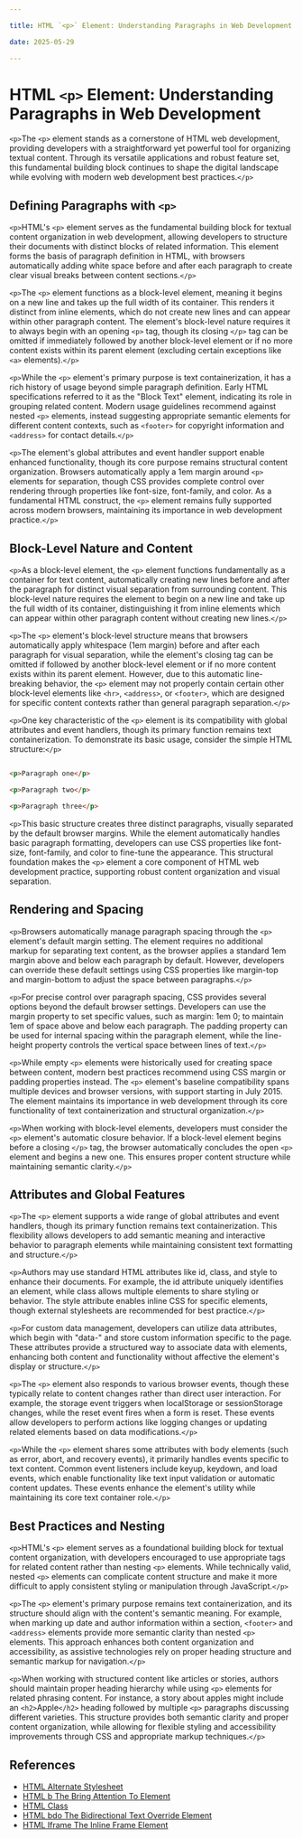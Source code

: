 ```yaml
---

title: HTML `<p>` Element: Understanding Paragraphs in Web Development

date: 2025-05-29

---
```



# HTML `<p>` Element: Understanding Paragraphs in Web Development

`<p>`The `<p>` element stands as a cornerstone of HTML web development, providing developers with a straightforward yet powerful tool for organizing textual content. Through its versatile applications and robust feature set, this fundamental building block continues to shape the digital landscape while evolving with modern web development best practices.`</p>`


## Defining Paragraphs with `<p>`

`<p>`HTML's `<p>` element serves as the fundamental building block for textual content organization in web development, allowing developers to structure their documents with distinct blocks of related information. This element forms the basis of paragraph definition in HTML, with browsers automatically adding white space before and after each paragraph to create clear visual breaks between content sections.`</p>`

`<p>`The `<p>` element functions as a block-level element, meaning it begins on a new line and takes up the full width of its container. This renders it distinct from inline elements, which do not create new lines and can appear within other paragraph content. The element's block-level nature requires it to always begin with an opening `<p>` tag, though its closing `</p>` tag can be omitted if immediately followed by another block-level element or if no more content exists within its parent element (excluding certain exceptions like `<a>` elements).`</p>`

`<p>`While the `<p>` element's primary purpose is text containerization, it has a rich history of usage beyond simple paragraph definition. Early HTML specifications referred to it as the "Block Text" element, indicating its role in grouping related content. Modern usage guidelines recommend against nested `<p>` elements, instead suggesting appropriate semantic elements for different content contexts, such as `<footer>` for copyright information and `<address>` for contact details.`</p>`

`<p>`The element's global attributes and event handler support enable enhanced functionality, though its core purpose remains structural content organization. Browsers automatically apply a 1em margin around `<p>` elements for separation, though CSS provides complete control over rendering through properties like font-size, font-family, and color. As a fundamental HTML construct, the `<p>` element remains fully supported across modern browsers, maintaining its importance in web development practice.`</p>`


## Block-Level Nature and Content

`<p>`As a block-level element, the `<p>` element functions fundamentally as a container for text content, automatically creating new lines before and after the paragraph for distinct visual separation from surrounding content. This block-level nature requires the element to begin on a new line and take up the full width of its container, distinguishing it from inline elements which can appear within other paragraph content without creating new lines.`</p>`

`<p>`The `<p>` element's block-level structure means that browsers automatically apply whitespace (1em margin) before and after each paragraph for visual separation, while the element's closing tag can be omitted if followed by another block-level element or if no more content exists within its parent element. However, due to this automatic line-breaking behavior, the `<p>` element may not properly contain certain other block-level elements like `<hr>`, `<address>`, or `<footer>`, which are designed for specific content contexts rather than general paragraph separation.`</p>`

`<p>`One key characteristic of the `<p>` element is its compatibility with global attributes and event handlers, though its primary function remains text containerization. To demonstrate its basic usage, consider the simple HTML structure:`</p>`

```html

<p>Paragraph one</p>

<p>Paragraph two</p>

<p>Paragraph three</p>

```

`<p>`This basic structure creates three distinct paragraphs, visually separated by the default browser margins. While the element automatically handles basic paragraph formatting, developers can use CSS properties like font-size, font-family, and color to fine-tune the appearance. This structural foundation makes the `<p>` element a core component of HTML web development practice, supporting robust content organization and visual separation.


## Rendering and Spacing

`<p>`Browsers automatically manage paragraph spacing through the `<p>` element's default margin setting. The element requires no additional markup for separating text content, as the browser applies a standard 1em margin above and below each paragraph by default. However, developers can override these default settings using CSS properties like margin-top and margin-bottom to adjust the space between paragraphs.`</p>`

`<p>`For precise control over paragraph spacing, CSS provides several options beyond the default browser settings. Developers can use the margin property to set specific values, such as margin: 1em 0; to maintain 1em of space above and below each paragraph. The padding property can be used for internal spacing within the paragraph element, while the line-height property controls the vertical space between lines of text.`</p>`

`<p>`While empty `<p>` elements were historically used for creating space between content, modern best practices recommend using CSS margin or padding properties instead. The `<p>` element's baseline compatibility spans multiple devices and browser versions, with support starting in July 2015. The element maintains its importance in web development through its core functionality of text containerization and structural organization.`</p>`

`<p>`When working with block-level elements, developers must consider the `<p>` element's automatic closure behavior. If a block-level element begins before a closing `</p>` tag, the browser automatically concludes the open `<p>` element and begins a new one. This ensures proper content structure while maintaining semantic clarity.`</p>`


## Attributes and Global Features

`<p>`The `<p>` element supports a wide range of global attributes and event handlers, though its primary function remains text containerization. This flexibility allows developers to add semantic meaning and interactive behavior to paragraph elements while maintaining consistent text formatting and structure.`</p>`

`<p>`Authors may use standard HTML attributes like id, class, and style to enhance their documents. For example, the id attribute uniquely identifies an element, while class allows multiple elements to share styling or behavior. The style attribute enables inline CSS for specific elements, though external stylesheets are recommended for best practice.`</p>`

`<p>`For custom data management, developers can utilize data attributes, which begin with "data-" and store custom information specific to the page. These attributes provide a structured way to associate data with elements, enhancing both content and functionality without affective the element's display or structure.`</p>`

`<p>`The `<p>` element also responds to various browser events, though these typically relate to content changes rather than direct user interaction. For example, the storage event triggers when localStorage or sessionStorage changes, while the reset event fires when a form is reset. These events allow developers to perform actions like logging changes or updating related elements based on data modifications.`</p>`

`<p>`While the `<p>` element shares some attributes with body elements (such as error, abort, and recovery events), it primarily handles events specific to text content. Common event listeners include keyup, keydown, and load events, which enable functionality like text input validation or automatic content updates. These events enhance the element's utility while maintaining its core text container role.`</p>`


## Best Practices and Nesting

`<p>`HTML's `<p>` element serves as a foundational building block for textual content organization, with developers encouraged to use appropriate tags for related content rather than nesting `<p>` elements. While technically valid, nested `<p>` elements can complicate content structure and make it more difficult to apply consistent styling or manipulation through JavaScript.`</p>`

`<p>`The `<p>` element's primary purpose remains text containerization, and its structure should align with the content's semantic meaning. For example, when marking up date and author information within a section, `<footer>` and `<address>` elements provide more semantic clarity than nested `<p>` elements. This approach enhances both content organization and accessibility, as assistive technologies rely on proper heading structure and semantic markup for navigation.`</p>`

`<p>`When working with structured content like articles or stories, authors should maintain proper heading hierarchy while using `<p>` elements for related phrasing content. For instance, a story about apples might include an `<h2>`Apple`</h2>` heading followed by multiple `<p>` paragraphs discussing different varieties. This structure provides both semantic clarity and proper content organization, while allowing for flexible styling and accessibility improvements through CSS and appropriate markup techniques.`</p>`

## References

- [HTML Alternate Stylesheet](https://github.com/serpuniversity/learn/blob/main/html/HTML%20Alternate%20Stylesheet.md)
- [HTML b The Bring Attention To Element](https://github.com/serpuniversity/learn/blob/main/html/HTML%20b%20The%20Bring%20Attention%20To%20Element.md)
- [HTML Class](https://github.com/serpuniversity/learn/blob/main/html/HTML%20Class.md)
- [HTML bdo The Bidirectional Text Override Element](https://github.com/serpuniversity/learn/blob/main/html/HTML%20bdo%20The%20Bidirectional%20Text%20Override%20Element.md)
- [HTML Iframe The Inline Frame Element](https://github.com/serpuniversity/learn/blob/main/html/HTML%20Iframe%20The%20Inline%20Frame%20Element.md)